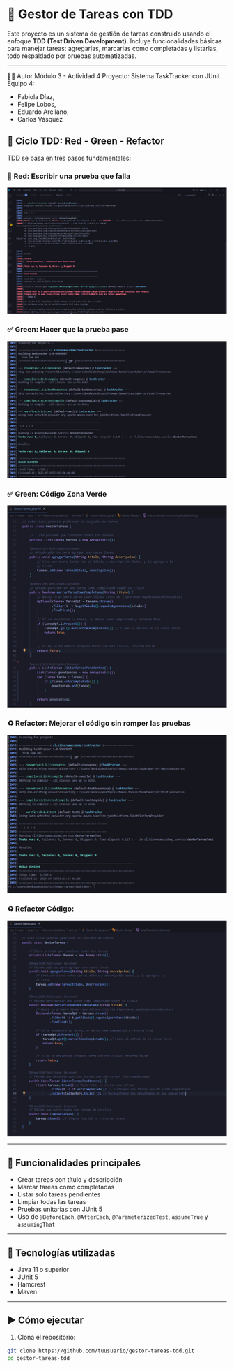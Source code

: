 # 🧪 Gestor de Tareas con TDD

Este proyecto es un sistema de gestión de tareas construido usando el enfoque **TDD (Test Driven Development)**. Incluye funcionalidades básicas para manejar tareas: agregarlas, marcarlas como completadas y listarlas, todo respaldado por pruebas automatizadas.

---
👨‍💻 Autor
Módulo 3 -  Actividad 4
Proyecto: Sistema TaskTracker con JUnit
Equipo 4:  
- Fabiola Díaz,
- Felipe Lobos,
- Eduardo Arellano, 
- Carlos Vásquez


## 🔁 Ciclo TDD: Red - Green - Refactor

TDD se basa en tres pasos fundamentales:

### 🔴 Red: Escribir una prueba que falla

![Fase Red](./assets/red.png)

### ✅ Green: Hacer que la prueba pase

![Fase Green](./assets/green.png)

### ✅ Green: Código Zona Verde

![Fase Green](./assets/greenCodigo.png)

### ♻️ Refactor: Mejorar el código sin romper las pruebas

![Fase Refactor](./assets/refactor.png)

### ♻️ Refactor Código:

![Fase Refactor](./assets/refactorCodigoR.png)  

---

## 🚀 Funcionalidades principales

- Crear tareas con título y descripción
- Marcar tareas como completadas
- Listar solo tareas pendientes
- Limpiar todas las tareas
- Pruebas unitarias con JUnit 5
- Uso de `@BeforeEach`, `@AfterEach`, `@ParameterizedTest`, `assumeTrue` y `assumingThat`

---

## 🧪 Tecnologías utilizadas

- Java 11 o superior
- JUnit 5
- Hamcrest
- Maven

---

## ▶️ Cómo ejecutar

1. Clona el repositorio:

```bash
git clone https://github.com/tuusuario/gestor-tareas-tdd.git
cd gestor-tareas-tdd

